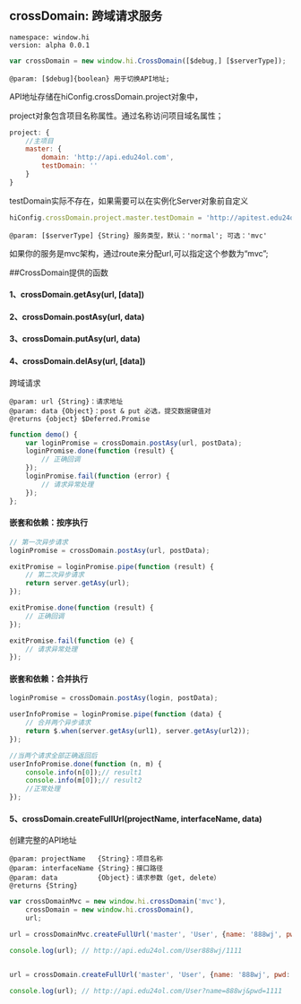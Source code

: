 ## crossDomain: 跨域请求服务

    namespace: window.hi
    version: alpha 0.0.1

```javascript
var crossDomain = new window.hi.CrossDomain([$debug,] [$serverType]);
```

    @param: [$debug]{boolean} 用于切换API地址;

API地址存储在hiConfig.crossDomain.project对象中，

project对象包含项目名称属性。通过名称访问项目域名属性；

```javascript
project: {
    //主项目
    master: {
        domain: 'http://api.edu24ol.com',
        testDomain: ''
    }
}
```

testDomain实际不存在，如果需要可以在实例化Server对象前自定义

```javascript
hiConfig.crossDomain.project.master.testDomain = 'http://apitest.edu24ol.com';
```

    @param: [$serverType] {String} 服务类型，默认：'normal'; 可选：'mvc'

如果你的服务是mvc架构，通过route来分配url,可以指定这个参数为“mvc”;



##CrossDomain提供的函数

#### 1、crossDomain.getAsy(url, [data])
#### 2、crossDomain.postAsy(url, data)
#### 3、crossDomain.putAsy(url, data)
#### 4、crossDomain.delAsy(url, [data])


跨域请求


    @param: url {String}：请求地址
    @param: data {Object}：post & put 必选，提交数据键值对
    @returns {object} $Deferred.Promise


```javascript
function demo() {
    var loginPromise = crossDomain.postAsy(url, postData);
    loginPromise.done(function (result) {
        // 正确回调
    });
    loginPromise.fail(function (error) {
        // 请求异常处理
    });
};
```

#### 嵌套和依赖：按序执行

```javascript
// 第一次异步请求
loginPromise = crossDomain.postAsy(url, postData);

exitPromise = loginPromise.pipe(function (result) {
    // 第二次异步请求
    return server.getAsy(url);
});

exitPromise.done(function (result) {
    // 正确回调
});

exitPromise.fail(function (e) {
    // 请求异常处理
});
```

#### 嵌套和依赖：合并执行

```javascript
loginPromise = crossDomain.postAsy(login, postData);

userInfoPromise = loginPromise.pipe(function (data) {
    // 合并两个异步请求
    return $.when(server.getAsy(url1), server.getAsy(url2));
});

//当两个请求全部正确返回后
userInfoPromise.done(function (n, m) {
    console.info(n[0]);// result1
    console.info(m[0]);// result2
    //正常处理
});
```

#### 5、crossDomain.createFullUrl(projectName, interfaceName, data)

创建完整的API地址

    @param: projectName   {String}：项目名称
    @param: interfaceName {String}：接口路径
    @param: data          {Object}：请求参数（get, delete）
    @returns {String}

```javascript
var crossDomainMvc = new window.hi.crossDomain('mvc'),
    crossDomain = new window.hi.crossDomain(),
    url;

url = crossDomainMvc.createFullUrl('master', 'User', {name: '888wj', pwd: '1111'});

console.log(url); // http://api.edu24ol.com/User888wj/1111


url = crossDomain.createFullUrl('master', 'User', {name: '888wj', pwd: '1111'});

console.log(url); // http://api.edu24ol.com/User?name=888wj&pwd=1111
```
